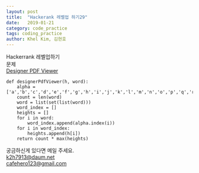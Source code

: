 ```yaml
---
layout: post
title:  "Hackerank 레벨업 하기29"
date:   2019-01-21
category: code_practice
tags: coding_practice
author: Khel Kim, 김현호
---
```


Hackerrank 레벨업하기  
문제  
[Designer PDF Viewer](https://www.hackerrank.com/challenges/designer-pdf-viewer/problem)

~~~
def designerPdfViewer(h, word):
    alpha = ['a','b','c','d','e','f','g','h','i','j','k','l','m','n','o','p','q','r','s','t','u','v','w','x','y','z']
    count = len(word)
    word = list(set(list(word)))
    word_index = []
    heights = []
    for i in word:
        word_index.append(alpha.index(i))
    for i in word_index:
        heights.append(h[i])
    return count * max(heights)
~~~

궁금하신게 있다면 메일 주세요.  
k2h7913@daum.net  
cafehero123@gmail.com
